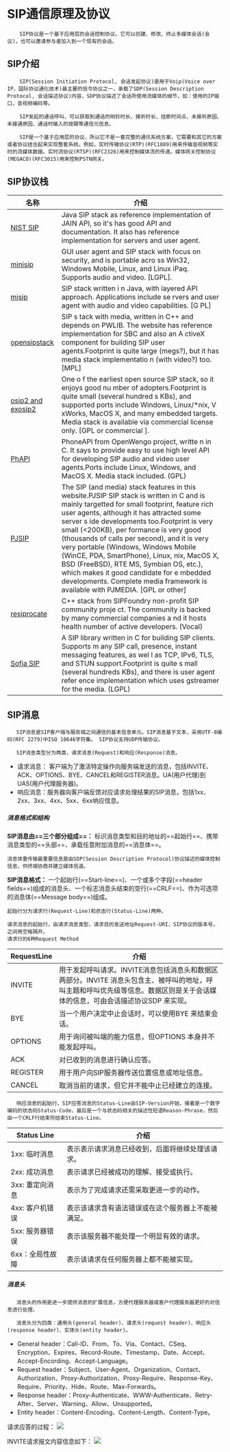 # SIP通信原理及协议
        SIP协议是一个基于应用层的会话控制协议。它可以创建、修改、终止多媒体会话(会议)，也可以邀请参与者加入到一个现有的会话。
        
## SIP介绍

        SIP(Session Initiation Protocol, 会话发起协议)是用于Voip(Voice over IP，国际协议通化技术)最主要的信令协议之一，承载了SDP(Session Description Protocol, 会话描述协议)内容，SDP协议描述了会话所使用流媒体的细节，如：使用的IP端口，音视频编码等。

        SIP发起的通话呼叫，可以获取到通话的响铃时长、接听时长、挂断时间点、未接听原因、未接通原因、通话时输入的按键等通信元信息。
        
        SIP是一个基于应用层的协议，所以它不是一套完整的通讯系统方案，它需要和其它的方案或者协议结合起来实现整套系统。例如，实时传输协议(RTP)(RFC1889)用来传输音视频等实时的流媒体数据。实时流协议(RTSP)(RFC2326)用来控制媒体流的传递。媒体网关控制协议(MEGACO)(RFC3015)用来控制PSTN网关。
        
## SIP协议栈

| 名称 | 介绍 |
| ------ | ------ |
| [NIST SIP](http://snad.ncsl.nist.gov/proj/iptel/) | Java SIP stack as reference implementation of JAIN API, so it's has good API and documentation. It also has reference implementation for servers and user agent. |
| [minisip](http://www.minisip.org/) | GUI user agent and SIP stack with focus on security, and is portable acro ss Win32, Windows Mobile, Linux, and Linux iPaq. Supports audio and video. [LGPL]. |
| [mjsip](http://www.mjsip.org/) | SIP stack written i n Java, with layered API approach. Applications include se rvers and user agent with audio and video capabilities. [G PL] |
| [opensipstack](http://www.opensipstack.org/) | SIP s tack with media, written in C++ and depends on PWLIB. The website has reference implementation for SBC and also an A ctiveX component for building SIP user agents.Footprint is quite large (megs?), but it has media stack implementatio n (with video?) too. [MPL] |
| [osip2 and exosip2](http://www.antisip.com/) | One o f the earliest open source SIP stack, so it enjoys good nu mber of adopters.Footprint is quite small (several hundred s KBs), and supported ports include Windows, Linux/*nix, V xWorks, MacOS X, and many embedded targets. Media stack is available via commercial license only. [GPL or commercial ]. |
| [PhAPI](http://dev.openwengo.com/trac/openwengo/trac.cgi/wiki/PhApi/) | PhoneAPI from OpenWengo project, writte n in C. It says to provide easy to use high level API for developing SIP audio and video user agents.Ports include Linux, Windows, and MacOS X. Media stack included. (GPL) | 
| [PJSIP](http://www.pjsip.org/) | The SIP (and media) stack features in this website.PJSIP SIP stack is written in C and is mainly targetted for small footprint, feature rich user agents, although it has attracted some server s ide developments too.Footprint is very small (<200KB), per formance is very good (thousands of calls per second), and it is very very portable (Windows, Windows Mobile (WinCE, PDA, SmartPhone), Linux, nix, MacOS X, BSD (FreeBSD), RTE MS, Symbian OS, etc.), which makes it good candidate for e mbedded developments. Complete media framework is available with PJMEDIA. [GPL or other] | 
|[resiprocate](http://www.sipfoundry.org/reSIProcate/) | C++ stack from SIPFoundry non-profit SIP community proje ct. The community is backed by many commercial companies a nd it hosts health number of active developers. (Vocal) |
|[Sofia SIP](http://sofia-sip.sourceforge.net/)| A SIP library written in C for building SIP clients. Supports m any SIP call, presence, instant messaging features, as wel l as TCP, IPv6, TLS, and STUN support.Footprint is quite s mall (several hundreds KBs), and there is user agent refer ence implementation which uses gstreamer for the media. (LGPL) |

## SIP消息

       SIP消息是SIP客户端与服务端之间通信的基本信息单元。SIP消息基于文本，采用UTF-8编码(RFC 2279)中ISO 10646字符集。 SIP协议支持UDP传输协议。
    
       SIP消息类型分为两类，请求消息(Request)和响应(Response)消息。
  
  * 请求消息： 客户端为了激活特定操作向服务端发送的消息，包括INVITE、ACK、OPTIONS、BYE、CANCEL和REGISTER消息。UA(用户代理)到UAS(用户代理服务器)。
  * 响应消息：服务器向客户端反馈对应请求处理结果的SIP消息，包括1xx、2xx、3xx、4xx、5xx、6xx响应信息。
  
  ##### 消息格式和结构
  
   **SIP消息由==三个部分组成==：**
   标识消息类型和目的地址的==起始行==、携带消息类型的==头部==、承载任意附加消息的==消息体==。
 ```
 消息体重传输最重要信息是由SDP(Session Description Protocol)协议描述的媒体控制信息，供终端协商并建立媒体信道。
 ```
  
  **SIP消息格式：**
  一个起始行(==Start-line==)、一个或多个字段(==header fields==)组成的消息头、一个标志消息头结束的空行(==CRLF==)、作为可选项的消息体(==Message body==)组成。

  ```
  起始行分为请求行(Request-Line)和状态行(Status-Line)两种。
  ```
  
  ```
  请求消息的起始行，由请求消息类型，请求目的发送地址Request-URI，SIP协议的版本号，之间用空格隔开。
  请求行的6种Request Method 
  ```
  
  | RequestLine | 介绍 |
  | ------ | ------ |
  | INVITE | 用于发起呼叫请求。INVITE消息包括消息头和数据区两部分。INVITE 消息头包含主、被呼叫的地址，呼叫主题和呼叫优先级等信息。数据区则是关于会话媒体的信息，可由会话描述协议SDP 来实现。|
  | BYE | 当一个用户决定中止会话时，可以使用BYE 来结束会话。 |
  | OPTIONS | 用于询问被叫端的能力信息，但OPTIONS 本身并不能发起呼叫。 |
  | ACK | 对已收到的消息进行确认应答。 |
  | REGISTER | 用于用户向SIP服务器传送位置信息或地址信息。 |
  | CANCEL | 取消当前的请求，但它并不能中止已经建立的连接。 |
  
  ```
     响应消息的起始行，SIP应答消息的Status-Line由SIP-Version开始，接着是一个数字编码的状态码Status-Code，最后是一个与状态码相关的描述性短语Reason-Phrase，然后由一个CRLF行结束符结束Status-Line。
  ```
  
  | Status Line | 介绍 |
  | ------ | ------ |
  | 1xx: 临时消息 | 表示表示请求消息已经收到，后面将继续处理该请求。 |
  | 2xx: 成功消息 | 表示请求已经被成功的理解、接受或执行。|
  | 3xx: 重定向消息 | 表示为了完成请求还需采取更进一步的动作。|
  | 4xx: 客户机错误 | 表示该请求含有语法错误或在这个服务器上不能被满足。|
  | 5xx: 服务器错误 | 表示该服务器不能处理一个明显有效的请求。|
  | 6xx：全局性故障 | 表示该请求在任何服务器上都不能被实现。|
  
  
  ##### 消息头
  
  ```
     消息头的作用是进一步提供消息的扩展信息，方便代理服务器或客户代理服务器更好的对信息进行处理。
  
     消息头分为四类：通用头(general header)、请求头(request header)、响应头(response header)、实体头(entity header)。
  ```
  
  * General header：Call-ID、From、To、Via、Contact、CSeq、Encryption、Expires、Record-Route、Timestamp、Date、Accept、Accept-Encording、Accept-Language。
  * Request header：Subject、User-Agent、Organization、Contact、Authorization、Proxy-Authorization、Proxy-Require、Response-Key、Require、Priority、Hide、Route、Max-Forwards。
  * Response header：Proxy-Authenticate、WWW-Authenticate、Retry-After、Server、Warning、Allow、Unsupported。
  * Entity header：Content-Encoding、Content-Length、Content-Type。
  
  请求应答的过程：
  ![](https://ws1.sinaimg.cn/large/006tNc79gy1g4frek0rn5j30fe0c4gm0.jpg)
  
  INVITE请求报文内容信息如下：
  ![](https://ws1.sinaimg.cn/large/006tNc79gy1g4frhf9bebj30fe06omxh.jpg)
  